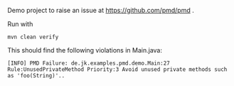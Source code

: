 Demo project to raise an issue at https://github.com/pmd/pmd .

Run with

    mvn clean verify

This should find the following violations in Main.java:

    [INFO] PMD Failure: de.jk.examples.pmd.demo.Main:27 Rule:UnusedPrivateMethod Priority:3 Avoid unused private methods such as 'foo(String)'..

